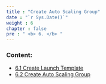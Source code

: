 ```yaml
---
title : "Create Auto Scaling Group"
date : "`r Sys.Date()`" 
weight : 6
chapter : false
pre : " <b> 6. </b> "
---
```



### Content:

  - [6.1 Create Launch Template](./6.1-launchTemplate/)
  - [6.2 Create Auto Scaling Group](./6.2-asg/)